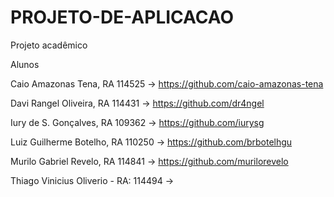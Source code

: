 # PROJETO-DE-APLICACAO

Projeto acadêmico 

Alunos

Caio Amazonas Tena, RA 114525 -> https://github.com/caio-amazonas-tena

Davi Rangel Oliveira, RA 114431 -> https://github.com/dr4ngel

Iury de S. Gonçalves, RA 109362 -> https://github.com/iurysg

Luiz Guilherme Botelho, RA 110250 -> https://github.com/brbotelhgu

Murilo Gabriel Revelo, RA 114841 -> https://github.com/murilorevelo

Thiago Vinicius Oliverio - RA: 114494 -> 
